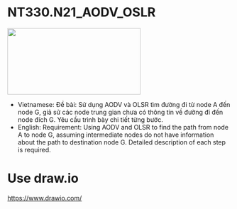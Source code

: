 # NT330.N21_AODV_OSLR
<img src="https://github.com/hoangbui24/NT330.N21_AODV_OSLR/assets/71567852/424172d1-92bd-46f8-a889-28d9710b24d0" width="300px" height="150px"/>

- Vietnamese: Đề bài: Sử dụng AODV và OLSR tìm đường đi từ node A đến node G, giả sử các node trung gian chưa có thông tin về đường đi đến node đích G. Yêu cầu trình bày chi tiết từng bước.
- English: Requirement: Using AODV and OLSR to find the path from node A to node G, assuming intermediate nodes do not have information about the path to destination node G. Detailed description of each step is required.
# Use draw.io
https://www.drawio.com/
